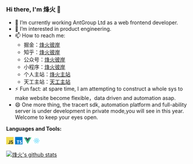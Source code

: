 <!--
**Alfred-Lau/Alfred-Lau** is a ✨ _special_ ✨ repository because its `README.md` (this file) appears on your GitHub profile.

Here are some ideas to get you started:

- 🔭 I’m currently working on ...
- 🌱 I’m currently learning ...
- 👯 I’m looking to collaborate on ...
- 🤔 I’m looking for help with ...
- 💬 Ask me about ...
- 📫 How to reach me: ...
- 😄 Pronouns: ...
- ⚡ Fun fact: ...
-->


### Hi there, I'm 烽火 👋

- 🔭 I’m currently working AntGroup Ltd as a web frontend developer.
- 👯 I’m interested in product engineering.
- 📫 How to reach me: 
  - 掘金：[烽火彼岸](https://juejin.cn/user/1873223542385768) 
  - 知乎：[烽火彼岸](https://www.zhihu.com/people/liu-jian-98-24-94) 
  - 公众号：[烽火彼岸](https://p6-juejin.byteimg.com/tos-cn-i-k3u1fbpfcp/f598c0348e8840d59360fde6b8758629~tplv-k3u1fbpfcp-watermark.image?) 
  - 小程序：[烽火彼岸](https://p6-juejin.byteimg.com/tos-cn-i-k3u1fbpfcp/f598c0348e8840d59360fde6b8758629~tplv-k3u1fbpfcp-watermark.image?) 
  - 个人主站：[烽火主站](https://lazy-minus-your-intelligence.com/) 
  - 天工主站：[天工主站](http://docs.lazy-minus-your-intelligence.com/) 
- ⚡ Fun fact: at spare time, I am attempting to construct a whole sys to make website become flexible，data driven and automation asap. 
- 😄 One more thing, the tracert sdk, automation platform and full-ability server is under development in private mode,you will see in this year. Welcome to keep your eyes open.

**Languages and Tools:**  

<code><img height="20" src="https://raw.githubusercontent.com/github/explore/80688e429a7d4ef2fca1e82350fe8e3517d3494d/topics/javascript/javascript.png"></code>
<code><img height="20" src="https://raw.githubusercontent.com/github/explore/80688e429a7d4ef2fca1e82350fe8e3517d3494d/topics/typescript/typescript.png"></code>
<code><img height="20" src="https://raw.githubusercontent.com/github/explore/80688e429a7d4ef2fca1e82350fe8e3517d3494d/topics/vue/vue.png"></code>
<code><img height="20" src="https://raw.githubusercontent.com/github/explore/80688e429a7d4ef2fca1e82350fe8e3517d3494d/topics/react/react.png"></code>

[![烽火's github stats](https://github-readme-stats.vercel.app/api?username=Alfred-Lau)](https://github.com/anuraghazra/github-readme-stats)


